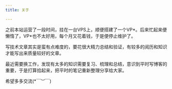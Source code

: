 ```yaml
---
title: 关于

---
```


之前本站运营了一段时间，挂在一台VPS上，顺便搭建了一个VP\*。后来忙起来便懒惰了，VP\*也不太好用，每个月又花着钱，于是便停止维护了。

写技术文章其实是蛮有点难度的，要花很大精力总结和验证，有较多的阅历和知识才能写出来质量较好的文章。

最近需要换工作，发现有太多的知识需要复习、梳理和总结，意识到平时写博客的重要，于是打算拾起来，把平时的笔记重新整理分享给大家。

希望多多交流(*￣︶￣)
